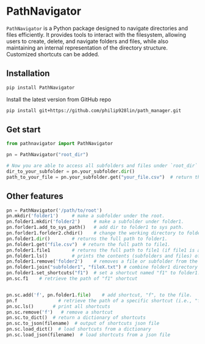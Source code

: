 # PathNavigator

`PathNavigator` is a Python package designed to navigate directories and files efficiently. It provides tools to interact with the filesystem, allowing users to create, delete, and navigate folders and files, while also maintaining an internal representation of the directory structure. Customized shortcuts can be added.


## Installation

```bash
pip install PathNavigator
```

Install the latest version from GitHub repo
```bash
pip install git+https://github.com/philip928lin/path_manager.git
```

## Get start

```python
from pathnavigator import PathNavigator

pn = PathNavigator("root_dir")

# Now you are able to access all subfolders and files under `root_dir`
dir_to_your_subfolder = pn.your_subfolder.dir()
path_to_your_file = pn.your_subfolder.get("your_file.csv")  # return the full path to your_file.csv.
```

## Other features
```python
pn = PathNavigator('/path/to/root')
pn.mkdir('folder1')     # make a subfolder under the root.
pn.folder1.mkdir('folder2')     # make a subfolder under folder1.
pn.forlder1.add_to_sys_path()   # add dir to folder1 to sys path.
pn.forlder1.forlder2.chdir()    # change the working directory to folder2.
pn.folder1.dir()        # returns the full path to folder1.
pn.folder1.get("file.csv")  # return the full path to file1.
pn.folder1.file1        # returns the full path to file1 (if file1 is a valid attribute name).
pn.folder1.ls()         # prints the contents (subfolders and files) of folder1.
pn.folder1.remove('folder2')    # removes a file or subfolder from the folder and deletes it from the filesystem.
pn.folder1.join("subfolder1", "fileX.txt") # combine folder1 directory with "subfolder1/fileX.txt" and return it.
pn.folder1.set_shortcuts("f1")  # set a shortcut named "f1" to folder1.
pn.sc.f1    # retrieve the path of "f1" shortcut


pn.sc.add('f', pn.folder1.file)    # add shortcut, "f", to the file.
pn.f               # retrieve the path of a specific shortcut (i.e., "f")
pn.sc.ls()       # print all shortcuts
pn.sc.remove('f')   # remove a shortcut
pn.sc.to_dict()  # return a dictionary of shortcuts
pn.sc.to_json(filename)  # output of shortcuts json file
pn.sc.load_dict()  # load shortcuts from a dictionary
pn.sc.load_json(filename)  # load shortcuts from a json file
```
